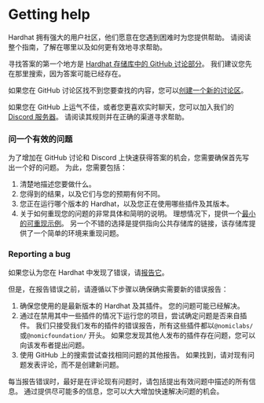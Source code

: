 # Getting help
Hardhat 拥有强大的用户社区，他们愿意在您遇到困难时为您提供帮助。 请阅读整个指南，了解在哪里以及如何更有效地寻求帮助。

寻找答案的第一个地方是 [Hardhat 存储库中的 GitHub 讨论部分](https://github.com/NomicFoundation/hardhat)。 我们建议您先在那里搜索，因为答案可能已经存在。

如果您在 GitHub 讨论区找不到您要查找的内容，您可以[创建一个新的讨论区](https://github.com/NomicFoundation/hardhat/discussions/new)。

如果您在 GitHub 上运气不佳，或者您更喜欢实时聊天，您可以加入我们的 [Discord 服务器](https://hardhat.org/discord)。 请阅读其规则并在正确的渠道寻求帮助。

### 问一个有效的问题
为了增加在 GitHub 讨论和 Discord 上快速获得答案的机会，您需要确保首先写出一个好的问题。 为此，您需要包括：

1. 清楚地描述您要做什么。
2. 您得到的结果，以及它们与您的预期有何不同。
3. 您正在运行哪个版本的 Hardhat，以及您正在使用哪些插件及其版本。
4. 关于如何重现您的问题的非常具体和简明的说明。 理想情况下，提供一个[最小的可重现示例](https://stackoverflow.com/help/minimal-reproducible-example)。 另一个不错的选择是提供指向公共存储库的链接，该存储库提供了一个简单的环境来重现问题。
   
### Reporting a bug
如果您认为您在 Hardhat 中发现了错误，请[报告它](https://github.com/NomicFoundation/hardhat/issues)。

但是，在报告错误之前，请遵循以下步骤以确保确实需要新的错误报告：
1. 确保您使用的是最新版本的 Hardhat 及其插件。 您的问题可能已经解决。
2. 通过在禁用其中一些插件的情况下运行您的项目，尝试确定问题是否来自插件。 我们只接受我们发布的插件的错误报告，所有这些插件都以`@nomiclabs/` 或`@nomicfoundation/` 开头。 如果您发现其他人发布的插件存在问题，您可以向该发布者提出问题。
3. 使用 GitHub 上的搜索尝试查找相同问题的其他报告。 如果找到，请对现有问题发表评论，而不是创建新问题。

每当报告错误时，最好是在评论现有问题时，请包括提出有效问题中描述的所有信息。 通过提供尽可能多的信息，您可以大大增加快速解决问题的机会。